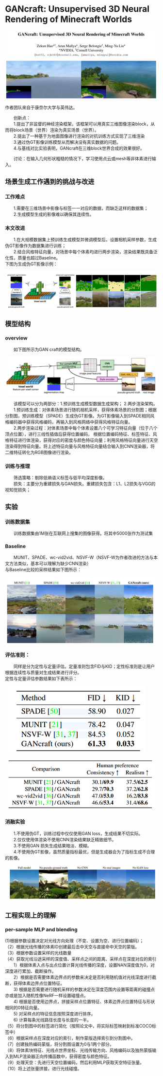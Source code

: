 # GANcraft: Unsupervised 3D Neural Rendering of Minecraft Worlds

![author](https://github.com/Tidalillusion/PaperReading-3D-Generation-/blob/main/Read/Image/GANcraft1_writers.png)

作者团队来自于康奈尔大学与英伟达。
<p>&emsp;&emsp;创新点：<br>
&emsp;&emsp;1.提出了非监督的神经渲染框架，该框架可以用真实三维图像渲染block，从而将block场景（世界）渲染为真实场景（世界）。<br>
&emsp;&emsp;2.提出了一种基于为地面图像进行渲染的对抗训练方式实现了三维渲染<br>
&emsp;&emsp;3.通过伪GT影像训练模型从而解决没有真实数据的问题。<br>
&emsp;&emsp;4.与基线对比实验表明，GANcraft在三维block世界合成的效果很好。</p>

<p>&emsp;&emsp;讨论：在输入几何形状粗糙的情况下，学习使用点云或mesh等非体素进行输入。

## 场景生成工作遇到的挑战与改进
### 工作难点
<p>&emsp;&emsp;1.需要在三维场景中影像与标签一一对应的数据，而缺乏这样的数据集；<br>
&emsp;&emsp;2.生成模型生成的影像难以确保其连续性。

### 本文改进
<p>&emsp;&emsp;1.在大规模数据集上预训练生成模型并微调模型后，设置相机采样参数，生成伪GT影像作为数据集进行训练；<br>
&emsp;&emsp;2.结合风格特征向量，对场景中每个体素均进行两步渲染，渲染结果既具备泛化性，质量也超过Baseline。<br>
下图为生成伪GT影像示例：
  
![SPADE](https://github.com/Tidalillusion/PaperReading-3D-Generation-/blob/main/Read/Image/GANcraft2_Pretrain.png)

## 模型结构
### overview
<p>&emsp;&emsp;如下图所示为GAN craft的模型结构。<br>

![pipeline](https://github.com/Tidalillusion/PaperReading-3D-Generation-/blob/main/Read/Image/GANcraft3_pipeline.png)
  
&emsp;&emsp;该模型可以分为两部分：1.预训练生成模型数据生成架构； 2.两步渲染架构。<br>
&emsp;&emsp;1.预训练生成：对体素场景进行随机相机采样，获得体素场景的分割图；根据分割图，预训练模型（SPADE）生成伪GT影像。为GT影像输入到SPADE相同风格编码器中获得风格编码，再输入到风格网络中获得风格特征向量。<br>
&emsp;&emsp;2.两步渲染过程：对体素场景中每个体素设置八个可学习特征向量（位于八个顶点位置），进行三线性插值后获得位置编码，
根据位置编码特征、标签特征、风格特征进行体渲染，获得对应的密度与颜色特征向量；利用风格特征向量进行天空渲染得到特征向量。将上述特征向量与风格特征向量结合输入到CNN渲染器，将二维特征转化为RGB图像进行渲染。
</p>

### 训练与推理
<p>&emsp;&emsp;筛选策略：剔除低熵语义标签与低平均深度影像。<br>
&emsp;&emsp;损失：主要分为重建损失与GAN损失。重建损失包含：L1、L2损失与VGG的视知觉损失；

## 实验
### 训练数据集
&emsp;&emsp;训练数据集由1M张在互联网上搜集的图像获得。将其中5000张作为测试集

### Baseline
&emsp;&emsp;MUNIT、SPADE、wc-vid2vid、NSVF-W（NSVF-W为作者改进的方法与本文方法类似，基本可以理解为缺少CNN渲染）<br>
与Baseline比较的采样结果如下图所示：

![Baseline_sample](https://github.com/Tidalillusion/PaperReading-3D-Generation-/blob/main/Read/Image/GANcraft4_quality.png)

### 评估准则：
&emsp;&emsp;同样是分为定性与定量评估。定量准则包含FID与KID；定性标准则是让用户根据连续性与质量对生成结果进行评分。
<br>
定性与定量评估参数结果如下表所示：

![FID&KID](https://github.com/Tidalillusion/PaperReading-3D-Generation-/blob/main/Read/Image/GANcraft5_metrics_.png)

![user](https://github.com/Tidalillusion/PaperReading-3D-Generation-/blob/main/Read/Image/GANcraft6_meterics_users.png)

### 消融实验
&emsp;&emsp;1.不使用伪GT，训练过程中仅仅使用GAN loss，生成结果不切实际。<br>
&emsp;&emsp;2.仅仅使用体渲染不使用CNN渲染结果缺乏精致细节。<br>
&emsp;&emsp;3.不使用GAN 损失生成结果暗淡、模糊。<br>
&emsp;&emsp;4.不使用伪GT影像，虽然质量指标最优，但是生成器会为了指标生成不合理的影像。

![Ablation](https://github.com/Tidalillusion/PaperReading-3D-Generation-/blob/main/Read/Image/GANcraft7_Ablation.png)


## 工程实现上的理解
### per-sample MLP and blending
<p>(1)根据参数设置决定对光线方向处理（不变、设置为空、进行位置编码）；<br>
  （2）根据光线传播的体素ID创建最后击中天空与直接命中天空的蒙版。<br>
  （3）根据参数设置采样的光线数量<br>
  （4）获取光线沿途采样的深度值、采样点之间的距离、采样点在深度对应的索引<br>
  &emsp;&emsp;1）根据体素入点与出点位置计算光线传播的深度，设置NAN深度值为0，对深度进行累加、截断操作。<br>
  &emsp;&emsp;2）根据是否需要体素边界点的参数来决定是否利用随机值对光线深度进行截断，获得体素边界点位置特征。<br>
  &emsp;&emsp;3) 根据是否需要进行随机采样的参数决定在深度范围内设置等距离的碰撞点亦或是加入随机性像NeRF一样设置碰撞点。<br>
  &emsp;&emsp;4) 根据是否使用边界点，拼接采样点位置特征、体素边界点位置特征与形状相同的0特征向量。<br>
  &emsp;&emsp;5) 对采样点的特征信息按照深度进行排序。<br>
  &emsp;&emsp;6) 计算每条光线路径长度与长度的一半。<br>
  （5）将分割图中的标签进行简化（按照论文中，将实际标签映射到标准COCO标签中）<br>
  （6）根据采样点在深度对应的索引，制作蒙版选择索引到分割图中。<br>
  （7）创建独热编码蒙版，将分割图设置为0与1两个部分。<br>
  （8）将体素块特征、光线点世界坐标、光线传输方向、风格编码以及独热蒙版输入到MLP渲染器正向传播函数中，获得密度与颜色特征。<br>
  （9）处理天空：先进行天空位置编码，然后利用MLP获取天空特征张量。<br>
  （10）将上述张量拼接，进行光线碰撞。
